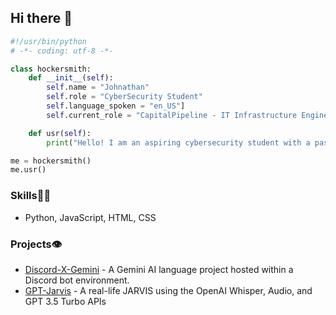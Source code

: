 ## Hi there 👋
```python
#!/usr/bin/python
# -*- coding: utf-8 -*-

class hockersmith:
    def __init__(self):
        self.name = "Johnathan"
        self.role = "CyberSecurity Student"
        self.language_spoken = "en_US"]
        self.current_role = "CapitalPipeline - IT Infrastructure Engineer"

    def usr(self):
        print("Hello! I am an aspiring cybersecurity student with a passion for programming!")

me = hockersmith()
me.usr()
```

### Skills👨‍💻
- Python, JavaScript, HTML, CSS

### Projects👁️
- [Discord-X-Gemini](https://github.com/jhockersmith/Discord-Gemini-AI) - A Gemini AI language project hosted within a Discord bot environment.
- [GPT-Jarvis](https://github.com/jhockersmith/GPT-Jarvis) - A real-life JARVIS using the OpenAI Whisper, Audio, and GPT 3.5 Turbo APIs
